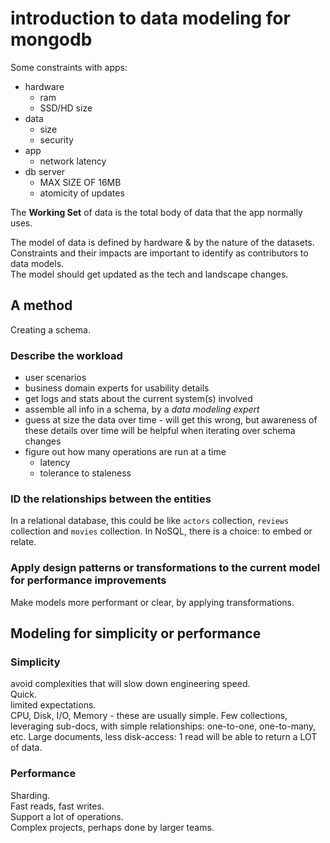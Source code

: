# introduction to data modeling for mongodb

Some constraints with apps:

- hardware
  - ram
  - SSD/HD size
- data
  - size
  - security
- app
  - network latency
- db server
  - MAX SIZE OF 16MB
  - atomicity of updates

The **Working Set** of data is the total body of data that the app normally uses.

The model of data is defined by hardware & by the nature of the datasets.  
Constraints and their impacts are important to identify as contributors to data models.  
The model should get updated as the tech and landscape changes.

## A method

Creating a schema.

### Describe the workload

- user scenarios
- business domain experts for usability details
- get logs and stats about the current system(s) involved
- assemble all info in a schema, by a _data modeling expert_
- guess at size the data over time - will get this wrong, but awareness of these details over time will be helpful when iterating over schema changes
- figure out how many operations are run at a time
  - latency
  - tolerance to staleness

### ID the relationships between the entities

In a relational database, this could be like `actors` collection, `reviews` collection and `movies` collection.
In NoSQL, there is a choice: to embed or relate.

### Apply design patterns or transformations to the current model for performance improvements

Make models more performant or clear, by applying transformations.

## Modeling for simplicity or performance

### Simplicity

avoid complexities that will slow down engineering speed.  
Quick.  
limited expectations.  
CPU, Disk, I/O, Memory - these are usually simple.
Few collections, leveraging sub-docs, with simple relationships: one-to-one, one-to-many, etc. Large documents, less disk-access: 1 read will be able to return a LOT of data.

### Performance

Sharding.  
Fast reads, fast writes.  
Support a lot of operations.  
Complex projects, perhaps done by larger teams.
